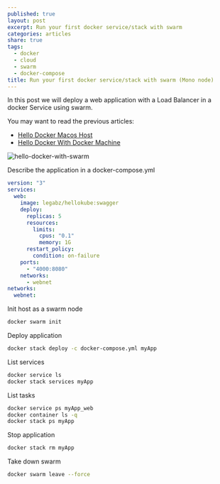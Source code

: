 ```yaml
---
published: true
layout: post
excerpt: Run your first docker service/stack with swarm
categories: articles
share: true
tags:
  - docker
  - cloud
  - swarm
  - docker-compose
title: Run your first docker service/stack with swarm (Mono node)
---
```

In this post we will deploy a web application with a Load Balancer in a docker Service using swarm.

You may want to read the previous articles: 
- [Hello Docker Macos Host](http://www.jadejaber.com/articles/hello-docker-macos-host/)
- [Hello Docker With Docker Machine](http://www.jadejaber.com/articles/hello-docker-with-docker-machine/)

![hello-docker-with-swarm]({{site.baseurl}}/images/hello-docker-with-swarm.001.jpeg)

Describe the application in a docker-compose.yml

```yml
version: "3"
services:
  web:
    image: legabz/hellokube:swagger
    deploy:
      replicas: 5
      resources:
        limits:
          cpus: "0.1"
          memory: 1G
      restart_policy:
        condition: on-failure
    ports:
      - "4000:8080"
    networks:
      - webnet
networks:
  webnet:
```

Init host as a swarm node

```bash
docker swarm init
```

Deploy application

```bash
docker stack deploy -c docker-compose.yml myApp
```

List services

```bash
docker service ls
docker stack services myApp
```

List tasks

```bash
docker service ps myApp_web
docker container ls -q
docker stack ps myApp
```

Stop application

```bash
docker stack rm myApp
```

Take down swarm

```bash
docker swarm leave --force
```
